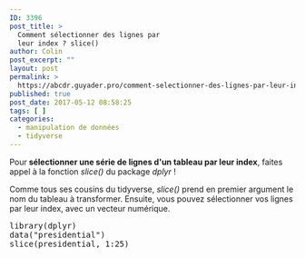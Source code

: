 ```yaml
---
ID: 3396
post_title: >
  Comment sélectionner des lignes par
  leur index ? slice()
author: Colin
post_excerpt: ""
layout: post
permalink: >
  https://abcdr.guyader.pro/comment-selectionner-des-lignes-par-leur-index-slice/
published: true
post_date: 2017-05-12 08:58:25
tags: [ ]
categories:
  - manipulation de données
  - tidyverse
---
```

<p>Pour<strong> sélectionner une série de lignes d'un tableau par leur index</strong>, faites appel à la fonction <em>slice()</em> du package <em>dplyr</em> !

<p>Comme tous ses cousins du tidyverse, <em>slice()</em> prend en premier argument le nom du tableau à transformer. Ensuite, vous pouvez sélectionner vos lignes par leur index, avec un vecteur numérique.
<p><pre lang="rsplus">library(dplyr)
data("presidential")
slice(presidential, 1:25)</pre>